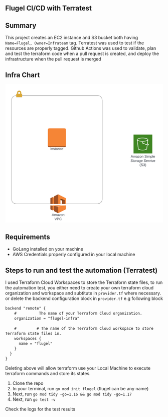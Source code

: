 ## Flugel CI/CD with Terratest


## Summary
 This project creates an EC2 instance and S3 bucket both having `Name=Flugel, Owner=Infrateam` tag. Terratest was used to test if the resources are properly tagged. Github Actions was used to validate, plan and test the terraform code when a pull request is created, and deploy the infrastructure when the pull request is merged 

## Infra Chart
![infra_chart](https://github.com/Bash-mocart/flugel/blob/main/flugel%20chart.png)  

## Requirements
* GoLang installed on your machine
* AWS Credentials properly configured in your local machine

## Steps to run and test the automation (Terratest)

I used Terraform Cloud Workspaces to store the Terraform state files, to run the automation test, you either need to create your own terraform cloud organization and workspace and subtitute in `provider.tf` where necessary. or delete the backend configuration block in `provider.tf` e.g following block
```
backend "remote" {
    #          The name of your Terraform Cloud organization.
    organization = "flugel-infra"
    
    #         # The name of the Terraform Cloud workspace to store Terraform state files in.
    workspaces {
      name = "flugel"
    }
  }
}
```
Deleting above will allow terraform use your Local Machine to execute terraform commands and store its states.

1. Clone the repo
2. In your terminal, run `go mod init flugel` (flugel can be any name)
3. Next, run `go mod tidy -go=1.16 && go mod tidy -go=1.17`
3. Next, run `go test -v`

Check the logs for the test results
